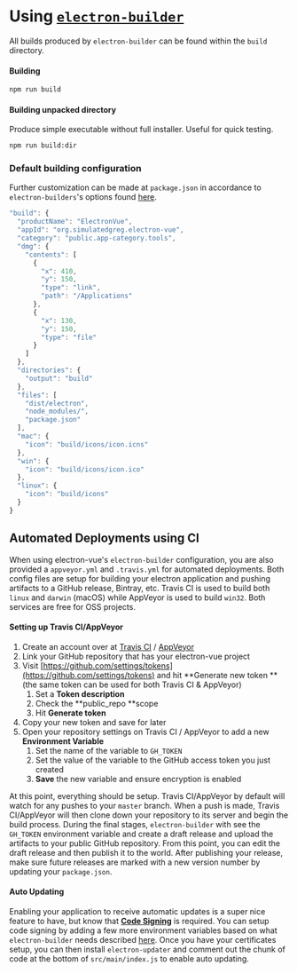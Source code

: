 # Using [`electron-builder`](https://github.com/electron-userland/electron-builder)

All builds produced by `electron-builder` can be found within the `build` directory.

#### Building

```bash
npm run build
```

#### Building unpacked directory

Produce simple executable without full installer. Useful for quick testing.

```bash
npm run build:dir
```

### Default building configuration

Further customization can be made at `package.json` in accordance to `electron-builders`'s options found [here](https://github.com/electron-userland/electron-builder/wiki/Options).

```js
"build": {
  "productName": "ElectronVue",
  "appId": "org.simulatedgreg.electron-vue",
  "category": "public.app-category.tools",
  "dmg": {
    "contents": [
      {
        "x": 410,
        "y": 150,
        "type": "link",
        "path": "/Applications"
      },
      {
        "x": 130,
        "y": 150,
        "type": "file"
      }
    ]
  },
  "directories": {
    "output": "build"
  },
  "files": [
    "dist/electron",
    "node_modules/",
    "package.json"
  ],
  "mac": {
    "icon": "build/icons/icon.icns"
  },
  "win": {
    "icon": "build/icons/icon.ico"
  },
  "linux": {
    "icon": "build/icons"
  }
}
```

## Automated Deployments using CI

When using electron-vue's `electron-builder` configuration, you are also provided a `appveyor.yml` and `.travis.yml` for automated deployments. Both config files are setup for building your electron application and pushing artifacts to a GitHub release, Bintray, etc. Travis CI is used to build both `linux` and `darwin` \(macOS\) while AppVeyor is used to build `win32`. Both services are free for OSS projects.

#### Setting up Travis CI/AppVeyor

1. Create an account over at [Travis CI](https://travis-ci.org/getting_started) / [AppVeyor](https://www.appveyor.com/)
2. Link your GitHub repository that has your electron-vue project
3. Visit [https://github.com/settings/tokens](https://github.com/settings/tokens) and hit **Generate new token **\(the same token can be used for both Travis CI & AppVeyor\)
   1. Set a **Token description**
   2. Check the **public\_repo **scope
   3. Hit **Generate token**
4. Copy your new token and save for later
5. Open your repository settings on Travis CI / AppVeyor to add a new **Environment Variable**
   1. Set the name of the variable to `GH_TOKEN`
   2. Set the value of the variable to the GitHub access token you just created
   3. **Save** the new variable and ensure encryption is enabled

At this point, everything should be setup. Travis CI/AppVeyor by default will watch for any pushes to your `master` branch. When a push is made, Travis CI/AppVeyor will then clone down your repository to its server and begin the build process. During the final stages, `electron-builder` with see the `GH_TOKEN` environment variable and create a draft release and upload the artifacts to your public GitHub repository. From this point, you can edit the draft release and then publish it to the world. After publishing your release, make sure future releases are marked with a new version number by updating your `package.json`.

#### Auto Updating

Enabling your application to receive automatic updates is a super nice feature to have, but know that [**Code Signing**](https://github.com/electron-userland/electron-builder/wiki/Code-Signing) is required. You can setup code signing by adding a few more environment variables based on what `electron-builder` needs described [here](https://github.com/electron-userland/electron-builder/wiki/Code-Signing). Once you have your certificates setup, you can then install `electron-updater` and comment out the chunk of code at the bottom of `src/main/index.js` to enable auto updating.

